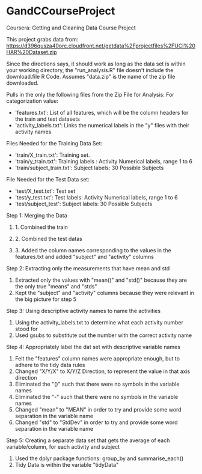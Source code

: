 GandCCourseProject
==================

Coursera: Getting and Cleaning Data Course Project

This project grabs data from: https://d396qusza40orc.cloudfront.net/getdata%2Fprojectfiles%2FUCI%20HAR%20Dataset.zip

Since the directions says, it should work as long as the data set is within your working directory, the "run_analysis.R" file doesn't include the download.file R Code. 
Assumes "data.zip" is the name of the zip file downloaded.

Pulls in the only the following files from the Zip File for Analysis:
For categorization value:
- 'features.txt': List of all features, which will be the column headers for the train and test datasets
- 'activity_labels.txt': Links the numerical labels in the "y" files with their activity names


Files Needed for the Training Data Set:
- 'train/X_train.txt': Training set.
- 'train/y_train.txt': Training labels : Activity Numerical labels, range 1 to 6
- 'train/subject_train.txt': Subject labels: 30 Possible Subjects

File Needed for the Test Data set:
- 'test/X_test.txt': Test set
- 'test/y_test.txt': Test labels: Activity Numerical labels, range 1 to 6
- 'test/subject_test': Subject labels: 30 Possible Subjects


Step 1: Merging the Data
<ol/>
<li/> <p/> 1. Combined the train </p>  </li>
<li/> <p/> 2. Combined the test datas </p></li>
<li/> <p/> 3. Added the column names corresponding to the values in the features.txt and added "subject" and "activity" columns </p></li>
</ol>

Step 2: Extracting only the measurements that have mean and std
1. Extracted only the values with "mean()" and "std()" because they are the only true "means" and "stds"
2. Kept the "subject" and "activity" columns because they were relevant in the big picture for step 5

Step 3: Using descriptive activity names to name the activities
1. Using the activity_labels.txt to determine what each activity number stood for
2. Used gsubs to substitute out the number with the correct activity name

Step 4: Appropriately label the dat set with descriptive variable names
1. Felt the "features" column names were appropriate enough, but to adhere to the tidy data rules
2. Changed "X/Y/X" to X/Y/Z Direction, to represent the value in that axis direction
3. Eliminated the "()" such that there were no symbols in the variable names
4. Eliminated the "-" such that there were no symbols in the variable names
5. Changed "mean" to "MEAN" in order to try and provide some word separation in the variable name
6. Changed "std" to "StdDev" in order to try and provide some word separation in the variable name

Step 5: Creating a separate data set that gets the average of each variable/column, for each activity and subject
1. Used the dplyr package functions: group_by and summarise_each()
2. Tidy Data is within the variable "tidyData"






